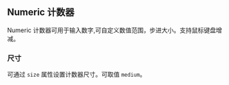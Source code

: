 <div class="demo-header">
<p class="overviewicon">
  <span class="wapi-form-numeric"/>
</p>

## Numeric 计数器

<nova-uxlink widget-name="Numeric"></nova-uxlink>

Numeric 计数器可用于输入数字,可自定义数值范围，步进大小。支持鼠标键盘增减。

</div>

### 尺寸

可通过 `size` 属性设置计数器尺寸。可取值 `medium`。

<nova-demo-view link="numeric/numeric-size.vue"></nova-demo-view>

<br />
